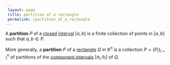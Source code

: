 ```yaml
---
 layout: page
 title: partition of a rectangle
 permalink: /partition_of_a_rectangle
---
```

A **partition** $P$ of a [closed](https://defsmath.github.io/DefsMath/closed) [interval](https://defsmath.github.io/DefsMath/interval) $[a,b]$ is a finite collection of points in $[a,b]$ such that $a,b \in P$.

More generally, a **partition** $P$ of a [rectangle](https://defsmath.github.io/DefsMath/rectangle) $Q$ in $\mathbb R^n$ is a collection $P = \{P_i\}_{i=1}^n$ of partitions of the [component intervals](https://defsmath.github.io/DefsMath/component_interval) $[a_i,b_i]$ of $Q$. 